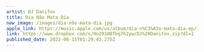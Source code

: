 ```yaml
---
artist: DJ Danifox
title: Dia Não Mata Dia
new_image: /images/dia-não-mata-dia.jpg
apple_link: https://music.apple.com/us/album/dia-n%C3%A3o-mata-dia-ep/1625946433
link: https://www.dropbox.com/s/9o29108fbq7h2yw/DJ%20Danifox.zip?dl=1
published_date: 2022-06-15T01:29:41.275Z
---
```

